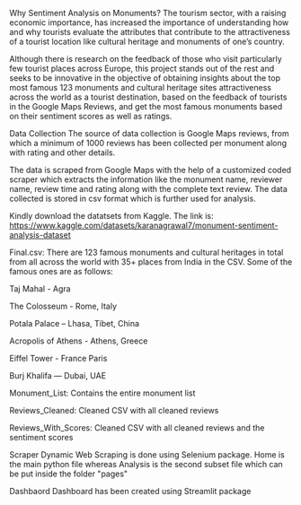 Why Sentiment Analysis on Monuments?
The tourism sector, with a raising economic importance, has increased the importance of understanding how and why tourists evaluate the attributes that contribute to the attractiveness of a tourist location like cultural heritage and monuments of one’s country.

Although there is research on the feedback of those who visit particularly few tourist places across Europe, this project stands out of the rest and seeks to be innovative in the objective of obtaining insights about the top most famous 123 monuments and cultural heritage sites attractiveness across the world as a tourist destination, based on the feedback of tourists in the Google Maps Reviews, and get the most famous monuments based on their sentiment scores as well as ratings.

Data Collection
The source of data collection is Google Maps reviews, from which a minimum of 1000 reviews has been collected per monument along with rating and other details.

The data is scraped from Google Maps with the help of a customized coded scraper which extracts the information like the monument name, reviewer name, review time and rating along with the complete text review. The data collected is stored in csv format which is further used for analysis.

Kindly download the datatsets from Kaggle. The link is: https://www.kaggle.com/datasets/karanagrawal7/monument-sentiment-analysis-dataset

Final.csv: There are 123 famous monuments and cultural heritages in total from all across the world with 35+ places from India in the CSV. Some of the famous ones are as follows:

Taj Mahal - Agra

The Colosseum - Rome, Italy

Potala Palace – Lhasa, Tibet, China

Acropolis of Athens - Athens, Greece

Eiffel Tower - France Paris

Burj Khalifa — Dubai, UAE

Monument_List: Contains the entire monument list

Reviews_Cleaned: Cleaned CSV with all cleaned reviews

Reviews_With_Scores: Cleaned CSV with all cleaned reviews and the sentiment scores

Scraper
Dynamic Web Scraping is done using Selenium package. Home is the main python file whereas Analysis is the second subset file which can be put inside the folder "pages"

Dashbaord
Dashboard has been created using Streamlit package
